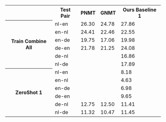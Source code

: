 <table style="width:100%">
  <tr>
    <th> </th>
    <th>Test Pair</th>
    <th>PNMT</th>
    <th>GNMT</th>
    <th>Ours Baseline 1</th>
  </tr>
  
  <tr>
    <th rowspan="6">Train Combine All</th>
    <td>nl-en</td>
    <td>26.30</td>
    <td>24.78</td>
    <td>27.86</td>
  </tr>
  <tr>
    <td>en-nl</td>
    <td>24.41</td>
    <td>22.46</td>
    <td>22.55</td>
  </tr>
  
  <tr>
    <td>en-de</td>
    <td>19.75</td>
    <td>17.06</td>
    <td>19.98</td>
  </tr>
  
  <tr>
    <td>de-en</td>
    <td>21.78</td>
    <td>21.25</td>
    <td>24.08</td>
  </tr>
  
  <tr>
    <td>de-nl</td>
    <td></td>
    <td></td>
    <td>16.86</td>
  </tr>
  
  <tr>
    <td>nl-de</td>
    <td></td>
    <td></td>
    <td>17.89</td>
  </tr>
  
  <tr>
    <th rowspan="6">ZeroShot 1</th>
    <td>nl-en</td>
    <td></td>
    <td></td>
    <td>8.18</td>
  </tr>
  <tr>
    <td>en-nl</td>
    <td></td>
    <td></td>
    <td>4.63</td>
  </tr>
  
  <tr>
    <td>en-de</td>
    <td></td>
    <td></td>
    <td>6.98</td>
  </tr>
  
  <tr>
    <td>de-en</td>
    <td></td>
    <td></td>
    <td>9.65</td>
  </tr>
  
  <tr>
    <td>de-nl</td>
    <td>12.75</td>
    <td>12.50</td>
    <td>11.41</td>
  </tr>
  
  <tr>
    <td>nl-de</td>
    <td>11.32</td>
    <td>10.47</td>
    <td>11.45</td>
  </tr>
  
  
</table>
